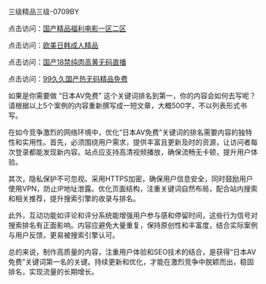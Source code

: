 三级精品三级-0709BY

点击访问：<a href="https://heiliaowt0d7p.pages.dev">国产精品福利电影一区二区</a>

点击访问：<a href="https://heiliaoga6s9v.pages.dev">欧美日韩成人精品</a>

点击访问：<a href="https://heiliaoow5kzm.pages.dev">国产18禁纯肉高黄无码直播</a>

点击访问：<a href="https://heiliao2dmwwy.pages.dev">99久久国产热无码精品免费</a>

如果是你需要做 “日本AV免费” 这个关键词排名到第一，你的内容会如何去写呢？请根据以上5个案例的内容重新撰写成一短文章，大概500字，不以列表形式书写。

在如今竞争激烈的网络环境中，优化“日本AV免费”关键词的排名需要内容的独特性和实用性。首先，必须围绕用户需求，提供丰富且更新及时的资源，让访问者每次登录都能发现新内容。站点应支持高清视频播放，确保流畅无卡顿，提升用户体验。

其次，隐私保护不可忽视。采用HTTPS加密，确保用户信息安全，同时鼓励用户使用VPN，防止IP地址泄露。优化页面结构，注重关键词自然布局，配合站内搜索和相关推荐，提升搜索引擎的收录与排名。

此外，互动功能如评论和评分系统能增强用户参与感和停留时间，这些行为信号对搜索排名有正面影响。内容应避免大量重复，保持原创性和丰富度，结合实际案例与用户反馈，更易被搜索引擎认可。

总的来说，制作高质量的内容，注重用户体验和SEO技术的结合，是获得“日本AV免费”关键词第一名的关键。持续更新和优化，才能在激烈竞争中脱颖而出，稳固排名，实现流量的长期增长。

<span style="display:none;">[Canonical link]( https://github.com/yy4551022/374681 ）</span>

